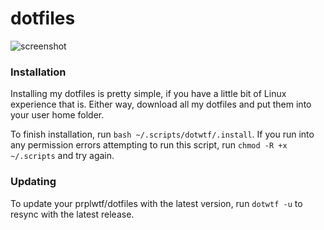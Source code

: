 # dotfiles
![screenshot](https://i.imgur.com/16vyh7p.png)

### Installation
Installing my dotfiles is pretty simple, if you have a little bit of Linux experience that is. Either way, download all my dotfiles and put them into your user home folder.

To finish installation, run `bash ~/.scripts/dotwtf/.install`. If you run into any permission errors attempting to run this script, run `chmod -R +x ~/.scripts` and try again.

### Updating
To update your prplwtf/dotfiles with the latest version, run `dotwtf -u` to resync with the latest release.